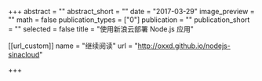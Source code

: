 +++
abstract = ""
abstract_short = ""
date = "2017-03-29"
image_preview = ""
math = false
publication_types = ["0"]
publication = ""
publication_short = ""
selected = false
title = "使用新浪云部署 Node.js 应用"


[[url_custom]]
name = "继续阅读"
url = "http://oxxd.github.io/nodejs-sinacloud"


+++
